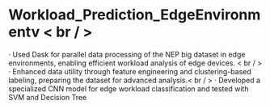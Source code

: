 # Workload_Prediction_EdgeEnvironmentv < br / >
· Used Dask for parallel data processing of the NEP big dataset in edge environments, enabling efficient workload analysis of
edge devices. < br / >
· Enhanced data utility through feature engineering and clustering-based labeling, preparing the dataset for advanced analysis.< br / >
· Developed a specialized CNN model for edge workload classification and tested with SVM and Decision Tree
